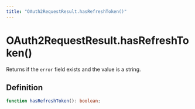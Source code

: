 ```yaml
---
title: "OAuth2RequestResult.hasRefreshToken()"
---
```


# OAuth2RequestResult.hasRefreshToken()

Returns if the `error` field exists and the value is a string.

## Definition

```ts
function hasRefreshToken(): boolean;
```
